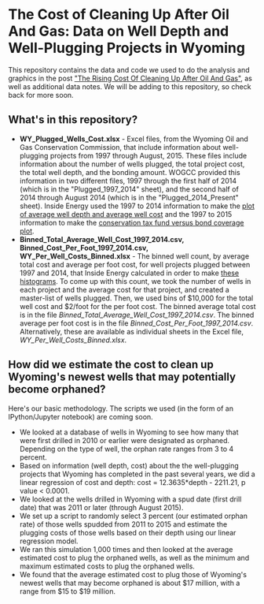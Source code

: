 # The Cost of Cleaning Up After Oil And Gas: Data on Well Depth and Well-Plugging Projects in Wyoming
This repository contains the data and code we used to do the analysis and graphics in the post ["The Rising Cost Of Cleaning Up After Oil And Gas"](http://insideenergy.org/2015/10/01/the-rising-cost-of-cleaning-up-after-oil-and-gas/), as well as additional data notes. We will be adding to this repository, so check back for more soon. 

## What's in this repository?
* **WY_Plugged_Wells_Cost.xlsx** - Excel files, from the Wyoming Oil and Gas Conservation Commission, that include information about well-plugging projects from 1997 through August, 2015. These files include information about the number of wells plugged, the total project cost, the total well depth, and the bonding amount. WOGCC provided this information in two different files, 1997 through the first half of 2014 (which is in the "Plugged_1997_2014" sheet), and the second half of 2014 through August 2014 (which is in the "Plugged_2014_Present" sheet). Inside Energy used the 1997 to 2014 information to make the [plot of average well depth and average well cost](http://1m5rjm4bgenp2600za110opvl3h.wpengine.netdna-cdn.com/files/2015/10/Depth_v_Cost.png) and the 1997 to 2015 information to make the [conservation tax fund versus bond coverage plot](http://1m5rjm4bgenp2600za110opvl3h.wpengine.netdna-cdn.com/files/2015/10/WhoPays.png).
* **Binned_Total_Average_Well_Cost_1997_2014.csv,** **Binned_Cost_Per_Foot_1997_2014.csv,** **WY_Per_Well_Costs_Binned.xlsx** - The binned well count, by average total cost and average per foot cost, for well projects plugged between 1997 and 2014, that Inside Energy calculated in order to make [these histograms](http://1m5rjm4bgenp2600za110opvl3h.wpengine.netdna-cdn.com/files/2015/10/Cost_PerWell_PerFoot.png). To come up with this count, we took the number of wells in each project and the average cost for that project, and created a master-list of wells plugged. Then, we used bins of $10,000 for the total well cost and $2/foot for the per foot cost. The binned average total cost is in the file *Binned_Total_Average_Well_Cost_1997_2014.csv*. The binned average per foot cost is in the file *Binned_Cost_Per_Foot_1997_2014.csv*. Alternatively, these are available as individual sheets in the Excel file, *WY_Per_Well_Costs_Binned.xlsx*.

## How did we estimate the cost to clean up Wyoming's newest wells that may potentially become orphaned?

Here's our basic methodology. The scripts we used (in the form of an IPython/Jupyter notebook) are coming soon.

* We looked at a database of wells in Wyoming to see how many that were first drilled in 2010 or earlier were designated as orphaned. Depending on the type of well, the orphan rate ranges from 3 to 4 percent.
* Based on information (well depth, cost) about the the well-plugging projects that Wyoming has completed in the past several years, we did a linear regression of cost and depth: cost = 12.3635*depth - 2211.21, p value < 0.0001.
* We looked at the wells drilled in Wyoming with a spud date (first drill date) that was 2011 or later (through August 2015).
* We set up a script to randomly select 3 percent (our estimated orphan rate) of those wells spudded from 2011 to 2015 and estimate the plugging costs of those wells based on their depth using our linear regression model.
* We ran this simulation 1,000 times and then looked at the average estimated cost to plug the orphaned wells, as well as the minimum and maximum estimated costs to plug the orphaned wells.
* We found that the average estimated cost to plug those of Wyoming's newest wells that may become orphaned is about $17 million, with a range from $15 to $19 million.